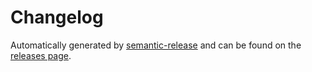 # Changelog

Automatically generated by [semantic-release](https://github.com/semantic-release/semantic-release)
and can be found on the [releases page](https://github.com/vime-js/vime/releases).

